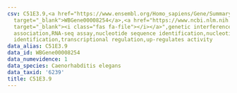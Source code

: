 ```yaml
---
csv: C51E3.9,<a href="https://www.ensembl.org/Homo_sapiens/Gene/Summary?db=core;g=WBGene00008254"
  target="_blank">WBGene00008254</a>,<a href="https://www.ncbi.nlm.nih.gov/pubmed/27496166"
  target="_blank"><i class="fas fa-file"></i></a>",genetic interference,functional
  association,RNA-seq assay,nucleotide sequence identification,nucleotide sequence
  identification,transcriptional regulation,up-regulates activity
data_alias: C51E3.9
data_id: WBGene00008254
data_numevidence: 1
data_species: Caenorhabditis elegans
data_taxid: '6239'
title: C51E3.9
---
```

